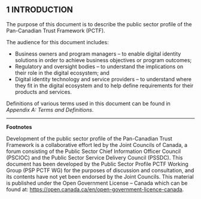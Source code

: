 
<a name="sec1"></a>

<div class="breaker"></div>

## 1 <a name="intro"></a>INTRODUCTION

The purpose of this document is to describe the public sector profile of the Pan-Canadian Trust Framework (PCTF)<sup id="fnr-PCTF"><a href="#fn-PCTF" class="fnote"></a></sup>.

The audience for this document includes:

* Business owners and program managers – to enable digital identity solutions in order to achieve business objectives or program outcomes;
* Regulatory and oversight bodies – to understand the implications on their role in the digital ecosystem; and
* Digital identity technology and service providers – to understand where they fit in the digital ecosystem and to help define requirements for their products and services.

Definitions of various terms used in this document can be found in *Appendix A: Terms and Definitions*.

---
**Footnotes**

<a name="fn-PCTF" href="#fnr-PCTF" class="fn"></a>
Development of the public sector profile of the Pan-Canadian Trust Framework is a collaborative effort led by the Joint Councils of Canada, a forum consisting of the Public Sector Chief Information Officer Council (PSCIOC) and the Public Sector Service Delivery Council (PSSDC). This document has been developed by the Public Sector Profile PCTF Working Group (PSP PCTF WG) for the purposes of discussion and consultation, and its contents have not yet been endorsed by the Joint Councils. This material is published under the Open Government License – Canada which can be found at: https://open.canada.ca/en/open-government-licence-canada.
